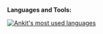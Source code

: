 **Languages and Tools:**  

<a href="https://github.com/ankitnimje">
  <img align="center" src="https://github-readme-stats.vercel.app/api/top-langs/?username=ankitnimje&theme=light&count_private=true&layout=compact" alt="Ankit's most used languages" />
</a>

